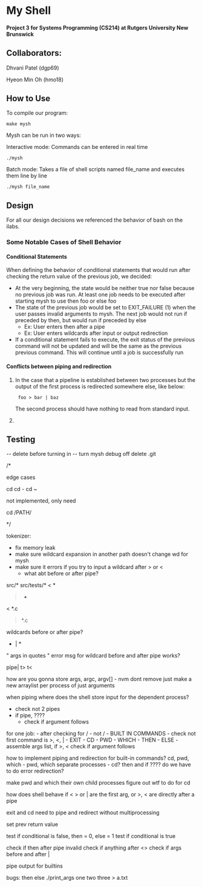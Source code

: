 # My Shell 

#### Project 3 for Systems Programming (CS214) at Rutgers University New Brunswick

## Collaborators:

Dhvani Patel (dgp69)

Hyeon Min Oh (hmo18)

## How to Use

To compile our program:

    make mysh
    
Mysh can be run in two ways:

Interactive mode: Commands can be entered in real time

    ./mysh
    
Batch mode: Takes a file of shell scripts named file_name and executes them line by line
    
    ./mysh file_name

## Design

For all our design decisions we referenced the behavior of bash on the ilabs.

### Some Notable Cases of Shell Behavior

#### Conditional Statements

When defining the behavior of conditional statements that would run after checking the return value of the previous job, we decided:
- At the very beginning, the state would be neither true nor false because no previous job was run. At least one job needs to be executed after starting mysh to use then foo or else foo
- The state of the previous job would be set to EXIT_FAILURE (1) when the user passes invalid arguments to mysh. The next job would not run if preceded by then, but would run if preceded by else
    - Ex: User enters then after a pipe
    - Ex: User enters wildcards after input or output redirection
- If a conditional statement fails to execute, the exit status of the previous command will not be updated and will be the same as the previous previous command. This will continue until a job is successfully run

#### Conflicts between piping and redirection

1. In the case that a pipeline is established between two processes but the output of the first process is redirected somewhere else, like below:

        foo > bar | baz

    The second process should have nothing to read from standard input.

2. 


## Testing




-- delete before turning in --
turn mysh debug off
delete .git

/*

edge cases

cd
cd -
cd ~

not implemented, only need

cd /PATH/

*/

tokenizer:
- fix memory leak
- make sure wildcard expansion in another path doesn't change wd for mysh
- make sure it errors if you try to input a wildcard after > or <
    - what abt before or after pipe?

src/*
src/tests/*
< *
> *
< *.c
> *.c

wildcards before or after pipe?
* | *

" args in quotes "
error msg for wildcard before and after pipe works?

pipe|
t>
t<


how are you gonna store args, argc, argv[]
    - nvm dont remove just make a new arraylist per process of just arguments

when piping where does the shell store input for the dependent process?


- check not 2 pipes
- if pipe, ????
    - check if argument follows

for one job:
    - after checking for /
    - not /
        - BUILT IN COMMANDS
            - check not first command is >, <, |
            - EXIT
            - CD
            - PWD
            - WHICH
            - THEN
            - ELSE
                - assemble args list, if >, < check if argument follows


how to implement piping and redirection for built-in commands? cd, pwd, which
    - pwd, which separate processes
    - cd?
then and if ????
do we have to do error redirection?

make pwd and which their own child processes
figure out wtf to do for cd

how does shell behave if < > or | are the first arg, or >, < are directly after a pipe

exit and cd need to pipe and redirect without multiprocessing

set prev return value

test if conditional is false, then = 0, else = 1
test if conditional is true

check if then after pipe invalid
check if anything after <>
check if args before and after |

pipe output for builtins

bugs: then
else
./print_args one two three > a.txt